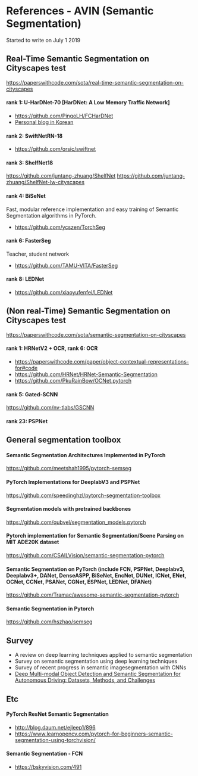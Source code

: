 # References - AVIN (Semantic Segmentation)

Started to write on July 1 2019
<br/>


<!--
##############################################################################################################################
##############################################################################################################################
-->
## Real-Time Semantic Segmentation on Cityscapes test
https://paperswithcode.com/sota/real-time-semantic-segmentation-on-cityscapes

#### rank 1: U-HarDNet-70 [HarDNet: A Low Memory Traffic Network]
- https://github.com/PingoLH/FCHarDNet
- [Personal blog in Korean](http://blog.naver.com/PostView.nhn?blogId=kangsho15&logNo=221833735869)


#### rank 2: SwiftNetRN-18
- https://github.com/orsic/swiftnet


#### rank 3: ShelfNet18
https://github.com/juntang-zhuang/ShelfNet
https://github.com/juntang-zhuang/ShelfNet-lw-cityscapes


#### rank 4: BiSeNet
Fast, modular reference implementation and easy training of Semantic Segmentation algorithms in PyTorch.
- https://github.com/ycszen/TorchSeg


#### rank 6: FasterSeg
Teacher, student network
- https://github.com/TAMU-VITA/FasterSeg


#### rank 8: LEDNet
- https://github.com/xiaoyufenfei/LEDNet



<!--
##############################################################################################################################
##############################################################################################################################
-->
## (Non real-Time) Semantic Segmentation on Cityscapes test
https://paperswithcode.com/sota/semantic-segmentation-on-cityscapes


#### rank 1: HRNetV2 + OCR, rank 6: OCR
- https://paperswithcode.com/paper/object-contextual-representations-for#code
- https://github.com/HRNet/HRNet-Semantic-Segmentation
- https://github.com/PkuRainBow/OCNet.pytorch


#### rank 5: Gated-SCNN
https://github.com/nv-tlabs/GSCNN


#### rank 23: PSPNet



<!--
##############################################################################################################################
##############################################################################################################################
-->
## General segmentation toolbox

#### Semantic Segmentation Architectures Implemented in PyTorch
https://github.com/meetshah1995/pytorch-semseg

#### PyTorch Implementations for DeeplabV3 and PSPNet
https://github.com/speedinghzl/pytorch-segmentation-toolbox

#### Segmentation models with pretrained backbones
https://github.com/qubvel/segmentation_models.pytorch

#### Pytorch implementation for Semantic Segmentation/Scene Parsing on MIT ADE20K dataset
https://github.com/CSAILVision/semantic-segmentation-pytorch

#### Semantic Segmentation on PyTorch (include FCN, PSPNet, Deeplabv3, Deeplabv3+, DANet, DenseASPP, BiSeNet, EncNet, DUNet, ICNet, ENet, OCNet, CCNet, PSANet, CGNet, ESPNet, LEDNet, DFANet)
https://github.com/Tramac/awesome-semantic-segmentation-pytorch

#### Semantic Segmentation in Pytorch
https://github.com/hszhao/semseg



<!--
##############################################################################################################################
##############################################################################################################################
-->
## Survey
- A review on deep learning techniques applied to semantic segmentation
- Survey on semantic segmentation using deep learning techniques
- Survey of recent progress in semantic imagesegmentation with CNNs
- [Deep Multi-modal Object Detection and Semantic Segmentation for Autonomous Driving: Datasets, Methods, and Challenges](https://boschresearch.github.io/multimodalperception/)



<!--
##############################################################################################################################
##############################################################################################################################
-->
## Etc

#### PyTorch ResNet Semantic Segmentation
- http://blog.daum.net/ejleep1/896
- https://www.learnopencv.com/pytorch-for-beginners-semantic-segmentation-using-torchvision/


#### Semantic Segmentation - FCN
- https://bskyvision.com/491





<!--
### Semantic segmentation
*Real-time semantic segmentation1*
- ENet: a deep neural architecture for real-time semantic segmentation
- [ICNet for real-time semantic segmentation on high-resolution images](https://hszhao.github.io/projects/icnet/) 
[[Caffe](https://github.com/hszhao/ICNet)]
- ERFNet: Efficient Residual Factorized ConvNet for Real-time Semantic Segmentation
[[PyTorch](https://github.com/hagerrady13/ERFNet-PyTorch)]
- [RTSeg: real-time semantic segmentation comparative study](https://github.com/MSiam/TFSegmentation)
  - [A comparative study of real-time semantic segmentation for autonomous driving](http://openaccess.thecvf.com/content_cvpr_2018_workshops/papers/w12/Siam_A_Comparative_Study_CVPR_2018_paper.pdf)
- ESPNet: efficient spatial pyramid of dilated convolutions for semantic segmentation
- Guided upsampling network for real-time semantic segmentation
<br/>

*Real-time semantic segmentation2*
- https://paperswithcode.com/sota/real-time-semantic-segmentation-on-cityscapes
- BiSeNet: Bilateral Segmentation Network for Real-time Semantic Segmentation
- In Defense of Pre-trained ImageNet Architectures for Real-time Semantic Segmentation of Road-driving Images
- ESNet: An Efficient Symmetric Network for Real-time Semantic Segmentation
- LEDNet: A Lightweight Encoder-Decoder Network for Real-Time Semantic Segmentation
- HarDNet: A Low Memory Traffic Network (iccv 2019)
  - https://github.com/PingoLH/Pytorch-HarDNet
  - https://github.com/PingoLH/FCHarDNet
- [FasterSeg: Searching for Faster Real-time Semantic Segmentation](https://arxiv.org/abs/1912.10917)
<br/>

*Survey*
- A survey on 3d object detection methods for autonomous driving applications
- Deep learning for generic object detection: A survey
<br/>

*Semantic segmentation*
- https://paperswithcode.com/sota/semantic-segmentation-on-cityscapes
- [Gated-SCNN: Gated Shape CNNs for Semantic Segmentation](https://www.profillic.com/paper/arxiv:1907.05740?fbclid=IwAR0P6pPt3ApCkR4AmWgs7__TFcuiImBKRJixU8BlE_HzldydVP-kgJFkLbU)
<br/>
-->



